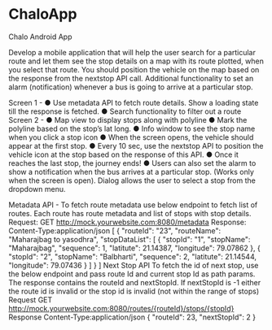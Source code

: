 # ChaloApp
Chalo Android App

Develop a mobile application that will help the user search for a particular route and let them see the stop
details on a map with its route plotted, when you select that route. You should position the vehicle on the
map based on the response from the nextstop API call.
Additional functionality to set an alarm (notification) whenever a bus is going to arrive at a particular stop.

Screen 1 -
● Use metadata API to fetch route details. Show a loading state till the response is fetched.
● Search functionality to filter out a route
Screen 2 -
● Map view to display stops along with polyline
● Mark the polyline based on the stop’s lat long.
● Info window to see the stop name when you click a stop icon
● When the screen opens, the vehicle should appear at the first stop.
● Every 10 sec, use the nextstop API to position the vehicle icon at the stop based on the response of this API.
● Once it reaches the last stop, the journey ends!
● Users can also set the alarm to show a notification when the bus arrives at a particular stop. (Works only when
the screen is open). Dialog allows the user to select a stop from the dropdown menu.


Metadata API -
To fetch route metadata use below endpoint to fetch list of routes. Each route has route metadata and list
of stops with stop details.
Request:
GET
http://mock.yourwebsite.com:8080/metadata
Response:
Content-Type:application/json
[
 {
 "routeId": "23",
 "routeName": "Maharajbag to yasodhra",
 "stopDataList": [
 {
 "stopId": "1",
 "stopName": "Maharajbag",
 "sequence": 1,
 "latitute": 21.14387,
 "longitude": 79.07862
 },
 {
 "stopId": "2",
 "stopName": "Balbharti",
 "sequence": 2,
 "latitute": 21.14544,
 "longitude": 79.07436
 }
 ]
 }
]
Next Stop API
To fetch the id of next stop, use the below endpoint and pass route Id and current stop Id as path params.
The response contains the routeId and nextStopId.
If nextStopId is -1 either the route id is invalid or the stop id is invalid (not within the range of stops)
Request
GET
http://mock.yourwebsite.com:8080/routes/{routeId}/stops/{stopId}
Response
Content-Type:application/json
{
 "routeId": 23,
 "nextStopId": 2
}
